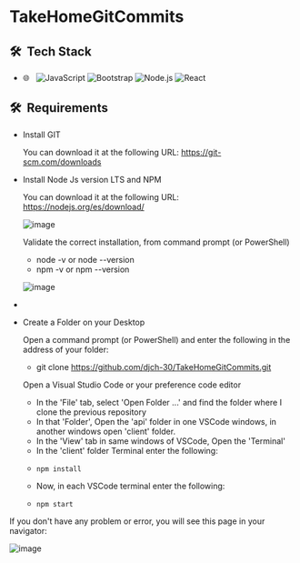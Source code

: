 # TakeHomeGitCommits

<h2> 🛠 &nbsp;Tech Stack</h2>

- 🌐 &nbsp;
  ![JavaScript](https://img.shields.io/badge/-JavaScript-333333?style=flat&logo=javascript)
  ![Bootstrap](https://img.shields.io/badge/-Bootstrap-333333?style=flat&logo=bootstrap&logoColor=563D7C)
  ![Node.js](https://img.shields.io/badge/-Node.js-333333?style=flat&logo=node.js)
  ![React](https://img.shields.io/badge/-React-333333?style=flat&logo=react)
  
  
<h2> 🛠 &nbsp;Requirements</h2>
  
 - Install GIT
 
    You can download it at the following URL:
    https://git-scm.com/downloads

 - Install Node Js version LTS and NPM
   
   You can download it at the following URL:
   https://nodejs.org/es/download/
   
   ![image](https://user-images.githubusercontent.com/91024142/133953658-95c9b9e0-806a-40cc-9969-daef334ba6fb.png)

   Validate the correct installation, from command prompt (or PowerShell)
   
    - node -v or node --version
    - npm -v or npm --version
    
   ![image](https://user-images.githubusercontent.com/91024142/133953638-501e58dc-a827-413e-bf94-bdc53142bf9f.png)

 - 
 - Create a Folder on your Desktop

   Open a command prompt (or PowerShell) and enter the following in the address of your folder:
   
   - git clone https://github.com/djch-30/TakeHomeGitCommits.git

   Open a Visual Studio Code or your preference code editor
   
    - In the 'File' tab, select 'Open Folder ...' and find the folder where I clone the previous repository
    - In that 'Folder', Open the 'api' folder in one VSCode windows, in another windows open 'client' folder.
    - In the 'View' tab in same windows of VSCode, Open the 'Terminal'
    -   In the 'client' folder Terminal enter the following:
    -     npm install
    -   Now, in each VSCode terminal enter the following:
    -     npm start

  If you don't have any problem or error, you will see this page in your navigator:
  
  ![image](https://user-images.githubusercontent.com/91024142/133954569-94676742-a074-4000-b3ae-a13829fd19d6.png)

  
  

      
